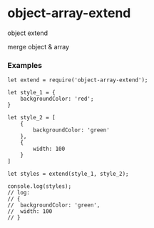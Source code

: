# object-array-extend

object extend

merge object & array

### Examples

	let extend = require('object-array-extend');

	let style_1 = {
		backgroundColor: 'red';
	}			
	
	let style_2 = [
		{
			backgroundColor: 'green'
		},
		{
			width: 100
		}
	]
	
	let styles = extend(style_1, style_2);
	
	console.log(styles); 
	// log:
	// {
	//	backgroundColor: 'green',
	//	width: 100
	// }




